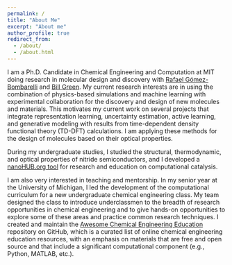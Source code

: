 ```yaml
---
permalink: /
title: "About Me"
excerpt: "About me"
author_profile: true
redirect_from: 
  - /about/
  - /about.html
---
```


I am a Ph.D. Candidate in Chemical Engineering and Computation at MIT doing research in molecular design and discovery with [Rafael Gómez-Bombarelli](https://gomezbombarelli.mit.edu/) and [Bill Green](https://greengroup.mit.edu/). My current research interests are in using the combination of physics-based simulations and machine learning with experimental collaboration for the discovery and design of new molecules and materials. This motivates my current work on several projects that integrate representation learning, uncertainty estimation, active learning, and generative modeling with results from time-dependent density functional theory (TD-DFT) calculations. I am applying these methods for the design of molecules based on their optical properties.

During my undergraduate studies, I studied the structural, thermodynamic, and optical properties of nitride semiconductors, and I developed a [nanoHUB.org tool](https://nanohub.org/tools/compcatal/) for research and education on computational catalysis. 

I am also very interested in teaching and mentorship. In my senior year at the University of Michigan, I led the development of the computational curriculum for a new undergraduate chemical engineering class. My team designed the class to introduce underclassmen to the breadth of research opportunities in chemical engineering and to give hands-on opportunities to explore some of these areas and practice common research techniques. I created and maintain the [Awesome Chemical Engineering Education](https://github.com/kevingreenman/awesome-chemical-engineering-education) repository on GitHub, which is a curated list of online chemical engineering education resources, with an emphasis on materials that are free and open source and that include a significant computational component (e.g., Python, MATLAB, etc.).
